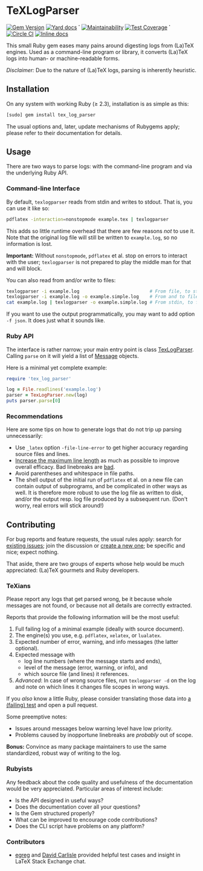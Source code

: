 # TeXLogParser

[![Gem Version](https://badge.fury.io/rb/tex_log_parser.svg)](https://badge.fury.io/rb/tex_log_parser)
[![Yard docs](http://img.shields.io/badge/yard-docs-green.svg)](http://www.rubydoc.info/gems/tex_log_parser/1.0.0) **˙**
[![Maintainability](https://api.codeclimate.com/v1/badges/748992a2c5f6570797d4/maintainability)](https://codeclimate.com/github/reitzig/texlogparser/maintainability) 
[![Test Coverage](https://api.codeclimate.com/v1/badges/748992a2c5f6570797d4/test_coverage)](https://codeclimate.com/github/reitzig/texlogparser/test_coverage) **˙**
[![Circle CI](https://circleci.com/gh/reitzig/texlogparser.svg?style=svg)](https://circleci.com/gh/reitzig/workflows/texlogparser/tree/master)
[![Inline docs](http://inch-ci.org/github/reitzig/texlogparser.svg?branch=master)](http://inch-ci.org/github/reitzig/texlogparser)

This small Ruby gem eases many pains around digesting logs from (La)TeX engines.
Used as a command-line program or library, it converts (La)TeX logs into human-
or machine-readable forms.

_Disclaimer:_ Due to the nature of (La)TeX logs, parsing is inherently heuristic.

## Installation

On any system with working Ruby (≥ 2.3), installation is as simple as this:

```bash
[sudo] gem install tex_log_parser
```

The usual options and, later, update mechanisms of Rubygems apply; 
please refer to their documentation for details.

## Usage

There are two ways to parse logs: with the command-line program and via the underlying Ruby API.

### Command-line Interface

By default, `texlogparser` reads from stdin and writes to stdout. That is, you can use it like so:

```bash
pdflatex -interaction=nonstopmode example.tex | texlogparser
```
    
This adds so little runtime overhead that there are few reasons _not_ to use it. 
Note that the original log file will still be written to `example.log`, 
so no information is lost.

**Important:** Without `nonstopmode`, `pdflatex` et al. stop on errors to interact
with the user; `texlogparser` is not prepared to play the middle man for that and
will block.

You can also read from and/or write to files:

```bash
texlogparser -i example.log                          # From file, to stdout
texlogparser -i example.log -o example.simple.log    # From and to file
cat example.log | texlogparser -o example.simple.log # From stdin, to file
```

If you want to use the output programmatically, you may want to add option `-f json`.
It does just what it sounds like.

### Ruby API

The interface is rather narrow; your main entry point is class 
    [TexLogParser](http://www.rubydoc.info/gems/tex_log_parser/TexLogParser).
Calling `parse` on it will yield a list of 
    [Message](http://www.rubydoc.info/gems/tex_log_parser/LogParser/Message) 
objects.

Here is a minimal yet complete example:

```ruby
require 'tex_log_parser'

log = File.readlines('example.log')
parser = TexLogParser.new(log)
puts parser.parse[0]
```

### Recommendations

Here are some tips on how to generate logs that do not trip up parsing unnecessarily:

 * Use `_latex` option `-file-line-error` to get higher accuracy regarding source files and lines.
 * [Increase the maximum line length](https://tex.stackexchange.com/a/52994/3213) as much as possible
    to improve overall efficacy. Bad linebreaks are 
        [bad](https://github.com/reitzig/texlogparser/search?utf8=%E2%9C%93&q=BROKEN_BY_LINEBREAKS&type=).
 * Avoid parentheses and whitespace in file paths.
 * The shell output of the initial run of `pdflatex` et al. on a new file can 
    contain output of subprograms, and be complicated in other ways as well. 
    It is therefore more robust to use the log file as written to disk, and/or 
    the output resp. log file produced by a subsequent run. 
    (Don't worry, real errors will stick around!) 

## Contributing

For bug reports and feature requests, the usual rules apply: search for 
    [existing issues](https://github.com/reitzig/texlogparser/issues);
join the discussion or
    [create a new one](https://github.com/reitzig/texlogparser/issues/new);
be specific and nice; expect nothing.
    
That aside, there are two groups of experts whose help would be much appreciated:
(La)TeX gourmets and Ruby developers. 

### TeXians

Please report any logs that get parsed wrong, be it because whole messages are not found,
or because not all details are correctly extracted.

Reports that provide the following information will be the most useful:

 1. Full failing log of a minimal example (ideally with source document).
 2. The engine(s) you use, e.g. `pdflatex`, `xelatex`, or `lualatex`.
 3. Expected number of error, warning, and info messages (the latter optional).
 4. Expected message with
    * log line numbers (where the message starts and ends),
    * level of the message (error, warning, or info), and
    * which source file (and lines) it references.
 5. _Advanced_: In case of wrong source files, run `texlogparser -d` on the log
    and note on which lines it changes file scopes in wrong ways.   

If you _also_ know a little Ruby, please consider translating those data into 
    [a (failing) test](https://github.com/reitzig/texlogparser/blob/master/test/test_texlogparser.rb)
and open a pull request.

Some preemptive notes:
 * Issues around messages below warning level have low priority.
 * Problems caused by inopportune linebreaks are _probably_ out of scope.
 
**Bonus:** Convince as many package maintainers to use the same standardized, robust way of writing to the log.
 
### Rubyists

Any feedback about the code quality and usefulness of the documentation would be 
very appreciated. Particular areas of interest include:

 * Is the API designed in useful ways?
 * Does the documentation cover all your questions?
 * Is the Gem structured properly?
 * What can be improved to encourage code contributions?
 * Does the CLI script have problems on any platform?
 
### Contributors

 * [egreg](https://tex.stackexchange.com/users/4427/egreg) and
   [David Carlisle](https://tex.stackexchange.com/users/1090/david-carlisle)
   provided helpful test cases and insight in LaTeX Stack Exchange chat. 